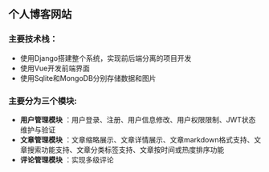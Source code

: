 ## 个人博客网站

### 主要技术栈：
- 使用Django搭建整个系统，实现前后端分离的项目开发
- 使用Vue开发前端界面  
- 使用Sqlite和MongoDB分别存储数据和图片


### 主要分为三个模块:


- **用户管理模块** 
：用户登录、注册、用户信息修改、用户权限限制、JWT状态维护与验证
- **文章管理模块**
：文章缩略展示、文章详情展示、文章markdown格式支持、文章搜索功能支持、文章分类标签支持、文章按时间或热度排序功能
- **评论管理模块**
：实现多级评论


## 

